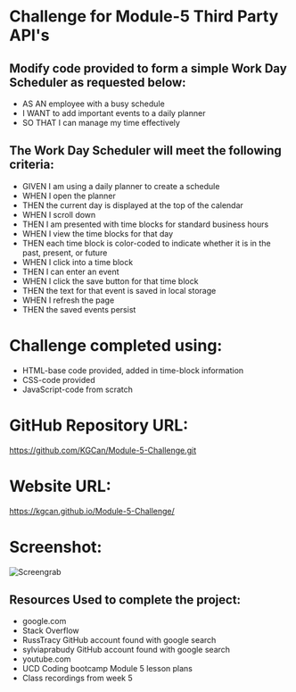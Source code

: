 # Challenge for Module-5 Third Party API's

## Modify code provided to form a simple Work Day Scheduler as requested below:

* AS AN employee with a busy schedule
* I WANT to add important events to a daily planner
* SO THAT I can manage my time effectively

## The Work Day Scheduler will meet the following criteria:

* GIVEN I am using a daily planner to create a schedule
* WHEN I open the planner
* THEN the current day is displayed at the top of the calendar
* WHEN I scroll down
* THEN I am presented with time blocks for standard business hours
* WHEN I view the time blocks for that day
* THEN each time block is color-coded to indicate whether it is in the past, present, or future
* WHEN I click into a time block
* THEN I can enter an event
* WHEN I click the save button for that time block
* THEN the text for that event is saved in local storage
* WHEN I refresh the page
* THEN the saved events persist

# Challenge completed using:

* HTML-base code provided, added in time-block information
* CSS-code provided
* JavaScript-code from scratch

# GitHub Repository URL:

https://github.com/KGCan/Module-5-Challenge.git

# Website URL:

https://kgcan.github.io/Module-5-Challenge/

# Screenshot:

![Screengrab](https://user-images.githubusercontent.com/88002224/140618701-b47b27b9-7420-4d98-8237-f009b8b46056.png)

 ## Resources Used to complete the project:

* google.com
* Stack Overflow
* RussTracy GitHub account found with google search
* sylviaprabudy GitHub account found with google search
* youtube.com
* UCD Coding bootcamp Module 5 lesson plans
* Class recordings from week 5